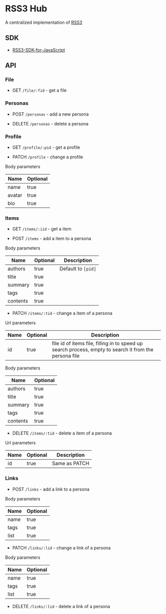# RSS3 Hub

A centralized implementation of [RSS3](https://github.com/NaturalSelectionLabs/RSS3)

## SDK

-   [RSS3-SDK-for-JavaScript](https://github.com/NaturalSelectionLabs/RSS3-SDK-for-JavaScript)

## API

### File

-   GET `/file/:fid` - get a file

### Personas

-   POST `/personas` - add a new persona

-   DELETE `/personas` - delete a persona

### Profile

-   GET `/profile/:pid` - get a profile

-   PATCH `/profile` - change a profile

Body parameters

| Name   | Optional |
| ------ | -------- |
| name   | true     |
| avatar | true     |
| bio    | true     |

### Items

-   GET `/items/:iid` - get a item

-   POST `/items` - add a item to a persona

Body parameters

| Name     | Optional | Description        |
| -------- | -------- | ------------------ |
| authors  | true     | Default to `[pid]` |
| title    | true     |                    |
| summary  | true     |                    |
| tags     | true     |                    |
| contents | true     |                    |

-   PATCH `/items/:tid` - change a item of a persona

Url parameters

| Name | Optional | Description                                                                                            |
| ---- | -------- | ------------------------------------------------------------------------------------------------------ |
| id   | true     | file id of items file, filling in to speed up search process, empty to search it from the persona file |

Body parameters

| Name     | Optional |
| -------- | -------- |
| authors  | true     |
| title    | true     |
| summary  | true     |
| tags     | true     |
| contents | true     |

-   DELETE `/items/:tid` - delete a item of a persona

Url parameters

| Name | Optional | Description   |
| ---- | -------- | ------------- |
| id   | true     | Same as PATCH |

### Links

-   POST `/links` - add a link to a persona

Body parameters

| Name | Optional |
| ---- | -------- |
| name | true     |
| tags | true     |
| list | true     |

-   PATCH `/links/:lid` - change a link of a persona

Body parameters

| Name | Optional |
| ---- | -------- |
| name | true     |
| tags | true     |
| list | true     |

-   DELETE `/links/:lid` - delete a link of a persona
